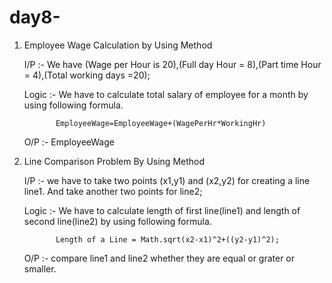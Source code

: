 # day8-
1) Employee Wage Calculation by Using Method

     I/P :- We have (Wage per Hour is 20),(Full day Hour = 8),(Part time Hour = 4),(Total working days =20);
     
     Logic :- We have to calculate total salary of employee for a month by using following formula.
              
              EmployeeWage=EmployeeWage+(WagePerHr*WorkingHr)
     
     O/P :- EmployeeWage 
 
 



2) Line Comparison Problem By Using Method

     I/P :- we have to take two points (x1,y1) and (x2,y2) for creating a line line1. And take another two points for line2; 
     
     Logic :- We have to calculate length of first line(line1) and length of second line(line2) by using following formula.
              
              Length of a Line = Math.sqrt(x2-x1)^2+((y2-y1)^2);
     
     O/P :- compare line1 and line2 whether they are equal or grater or smaller.
 
    
